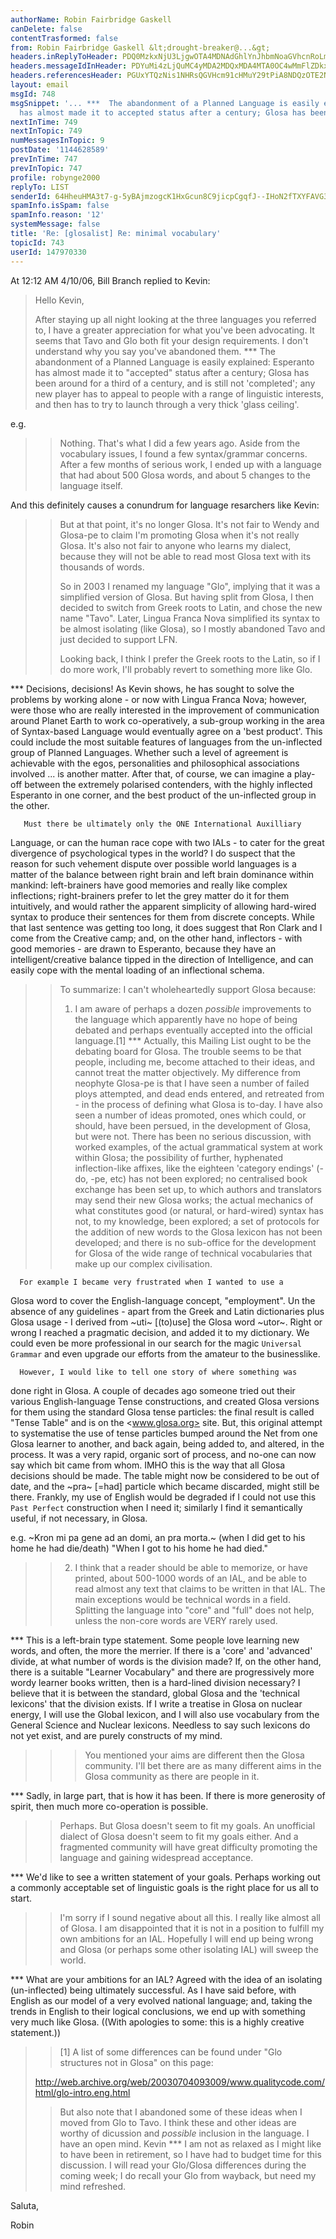 ```yaml
---
authorName: Robin Fairbridge Gaskell
canDelete: false
contentTrasformed: false
from: Robin Fairbridge Gaskell &lt;drought-breaker@...&gt;
headers.inReplyToHeader: PDQ0MzkxNjU3LjgwOTA4MDNAdGhlYnJhbmNoaGVhcnRoLm5ldD4=
headers.messageIdInHeader: PDYuMi4zLjQuMC4yMDA2MDQxMDA4MTA0OC4wMmFlZDkxMEBwby5wYWNpZmljLm5ldC5hdT4=
headers.referencesHeader: PGUxYTQzNis1NHRsQGVHcm91cHMuY29tPiA8NDQzOTE2NTcuODA5MDgwM0B0aGVicmFuY2hoZWFydGgubmV0Pg==
layout: email
msgId: 748
msgSnippet: '... ***  The abandonment of a Planned Language is easily explained: Esperanto
  has almost made it to accepted status after a century; Glosa has been around'
nextInTime: 749
nextInTopic: 749
numMessagesInTopic: 9
postDate: '1144628589'
prevInTime: 747
prevInTopic: 747
profile: robynge2000
replyTo: LIST
senderId: 64HheuHMA3t7-g-5yBAjmzogcK1HxGcun8C9jicpCgqfJ--IHoN2fTXYFAVG37jCWRVTATSK5obZjcduQWEOXxnfOIu12plsQnw2JpJJ9ihgcrADlZGvovikbk2yTs5t
spamInfo.isSpam: false
spamInfo.reason: '12'
systemMessage: false
title: 'Re: [glosalist] Re: minimal vocabulary'
topicId: 743
userId: 147970330
---
```


At 12:12 AM 4/10/06, Bill Branch replied to Kevin:
>Hello Kevin,
>
>After staying up all night looking at the three languages you referred
>to, I have a greater appreciation for what you've been advocating. It
>seems that Tavo and Glo both fit your design requirements. I don't
>understand why you say you've abandoned them.
***  The abandonment of a Planned Language is easily explained: 
Esperanto has almost made it to "accepted" status after a century; 
Glosa has been around for a third of a century, and is still not 
'completed'; any new player has to appeal to people with a range of 
linguistic interests, and then has to try to launch through a very 
thick 'glass ceiling'.

e.g.
> >
> > Nothing. That's what I did a few years ago. Aside from the vocabulary
> > issues, I found a few syntax/grammar concerns. After a few months of
> > serious work, I ended up with a language that had about 500 Glosa
> > words, and about 5 changes to the language itself.
> >

And this definitely causes a conundrum for language resarchers like Kevin:
> > But at that point, it's no longer Glosa. It's not fair to Wendy and
> > Glosa-pe to claim I'm promoting Glosa when it's not really Glosa. It's
> > also not fair to anyone who learns my dialect, because they will not
> > be able to read most Glosa text with its thousands of words.
> >
> > So in 2003 I renamed my language "Glo", implying that it was a
> > simplified version of Glosa. But having split from Glosa, I then
> > decided to switch from Greek roots to Latin, and chose the new name
> > "Tavo". Later, Lingua Franca Nova simplified its syntax to be almost
> > isolating (like Glosa), so I mostly abandoned Tavo and just decided to
> > support LFN.
> >
> > Looking back, I think I prefer the Greek roots to the Latin, so if I
> > do more work, I'll probably revert to something more like Glo.
> >
***  Decisions, decisions!
       As Kevin shows, he has sought to solve the problems by working 
alone - or now with Lingua Franca Nova; however, were those who are 
really interested in the improvement of communication around Planet 
Earth to work co-operatively, a sub-group working in the area of 
Syntax-based Language would eventually agree on a 'best 
product'.  This could include the most suitable features of languages 
from the un-inflected group of Planned Languages.  Whether such a 
level of agreement is achievable with the egos, personalities and 
philosophical associations involved ... is another matter.
       After that, of course, we can imagine a play-off between the 
extremely polarised contenders, with the highly inflected Esperanto 
in one corner, and the best product
of the un-inflected group in the other.

       Must there be ultimately only the ONE International Auxilliary 
Language, or can the human race cope with two IALs - to cater for the 
great divergence of psychological types in the world?  I do suspect 
that the reason for such vehement dispute over possible world 
languages is a matter of the balance between right brain and left 
brain dominance within mankind: left-brainers have good memories and 
really like complex inflections; right-brainers prefer to let the 
grey matter do it for them intuitively, and would rather the apparent 
simplicity of allowing hard-wired syntax to produce their sentences 
for them from discrete concepts.  While that last sentence was 
getting too long, it does suggest that Ron Clark and I come from the 
Creative camp; and, on the other hand, inflectors - with good 
memories - are drawn to Esperanto, because they have an 
intelligent/creative balance tipped in the direction of Intelligence, 
and can easily cope with the mental loading of an inflectional schema.

> > To summarize: I can't wholeheartedly support Glosa because:
> >
> > 1. I am aware of perhaps a dozen *possible* improvements to the
> > language which apparently have no hope of being debated and perhaps
> > eventually accepted into the official language.[1]
***  Actually, this <glosalist> Mailing List ought to be the debating 
board for Glosa.
       The trouble seems to be that people, including me, become 
attached to their ideas, and cannot treat the matter objectively.  My 
difference from neophyte Glosa-pe is that I have seen a number of 
failed ploys attempted, and dead ends entered, and retreated from - 
in the process of defining what Glosa is to-day.  I have also seen a 
number of ideas promoted, ones which could, or should, have been 
persued, in the development of Glosa, but were not.
       There has been no serious discussion, with worked examples, of 
the actual grammatical system at work within Glosa; the possibility 
of further, hyphenated inflection-like affixes, like the eighteen 
'category endings' (-do, -pe, etc) has not been explored; no 
centralised book exchange has been set up, to which authors and 
translators may send their new Glosa works; the actual mechanics of 
what constitutes good (or natural, or hard-wired) syntax has not, to 
my knowledge, been explored; a set of protocols for the addition of 
new words to the Glosa lexicon has not been developed; and there is 
no sub-office for the development for Glosa of the wide range of 
technical vocabularies that make up our complex civilisation.

      For example I became very frustrated when I wanted to use a 
Glosa word to cover the English-language concept, "employment".  Un 
the absence of any guidelines - apart from the Greek and Latin 
dictionaries plus Glosa usage - I derived from ~uti~ [(to)use] the 
Glosa word ~utor~.  Right or wrong I reached a pragmatic decision, 
and added it to my dictionary.  We could even be more professional in 
our search for the magic ``Universal Grammar`` and even upgrade our 
efforts from the amateur to the businesslike.

      However, I would like to tell one story of where something was 
done right in Glosa.  A couple of decades ago someone tried out their 
various English-language Tense constructions, and created Glosa 
versions for them using the standard Glosa tense particles: the final 
result is called "Tense Table" and is on the <www.glosa.org> 
site.  But, this original attempt to systematise the use of tense 
particles bumped around the Net from one Glosa learner to another, 
and back again, being added to, and altered, in the process.  It was 
a very rapid, organic sort of process, and no-one can now say which 
bit came from whom.
      IMHO this is the way that all Glosa decisions should be made.
      The table might now be considered to be out of date, and the 
~pra~ [=had] particle which became discarded, might still be 
there.  Frankly, my use of English would be degraded if I could not 
use this `Past Perfect` construction when I need it; similarly I find 
it semantically useful, if not necessary, in Glosa.

e.g.   ~Kron mi pa gene ad an domi, an pra morta.~
       (when   I   did   get  to  his home he had  die/death)
            "When I got to his home he had died."

> > 2. I think that a reader should be able to memorize, or have printed,
> > about 500-1000 words of an IAL, and be able to read almost any text
> > that claims to be written in that IAL. The main exceptions would be
> > technical words in a field. Splitting the language into "core" and
> > "full" does not help, unless the non-core words are VERY rarely used.
> >
***  This is a left-brain type statement.  Some people love learning 
new words, and often, the more the merrier.  If there is a 'core' and 
'advanced' divide, at what number of words is the division made?  If, 
on the other hand, there is a suitable "Learner Vocabulary" and there 
are progressively more wordy learner books written, then is a 
hard-lined division necessary?  I believe that it is between the 
standard, global Glosa and the 'technical lexicons' that the division 
exists.  If I write a treatise in Glosa on nuclear energy, I will use 
the Global lexicon, and I will also use vocabulary from the General 
Science and Nuclear lexicons.  Needless to say such lexicons do not 
yet exist, and are purely constructs of my mind.

> > > You mentioned your aims are different then the Glosa community.
> > > I'll bet there are as many different aims in the Glosa community
> > > as there are people in it.
> >
***  Sadly, in large part, that is how it has been.  If there is more 
generosity of spirit, then much more co-operation is possible.

> > Perhaps. But Glosa doesn't seem to fit my goals. An unofficial dialect
> > of Glosa doesn't seem to fit my goals either. And a fragmented
> > community will have great difficulty promoting the language and
> > gaining widespread acceptance.
> >
***  We'd like to see a written statement of your goals.  Perhaps 
working out a commonly acceptable set of linguistic goals is the 
right place for us all to start.

> > I'm sorry if I sound negative about all this. I really like almost all
> > of Glosa. I am disappointed that it is not in a position to fulfill my
> > own ambitions for an IAL. Hopefully I will end up being wrong and
> > Glosa (or perhaps some other isolating IAL) will sweep the world.
> >
***  What are your ambitions for an IAL?  Agreed with the idea of an 
isolating (un-inflected) being ultimately successful.
       As I have said before, with English as our model of a very 
evolved national language; and, taking the trends in English to their 
logical conclusions, we end up with something very much like 
Glosa.  ((With apologies to some: this is a highly creative statement.))


> > [1] A list of some differences can be found under "Glo structures not
> > in Glosa" on this page:
> > 
> http://web.archive.org/web/20030704093009/www.qualitycode.com/html/glo-intro.eng.html
> > But also note that I abandoned some of these ideas when I moved from
> > Glo to Tavo. I think these and other ideas are worthy of dicussion and
> > *possible* inclusion in the language. I have an open mind.
> >  Kevin
***  I am not as relaxed as I might like to have been in retirement, 
so I have had to budget time for this discussion.  I will read your 
Glo/Glosa differences during the coming week; I do recall your Glo 
from wayback, but need my mind refreshed.

Saluta,

Robin





